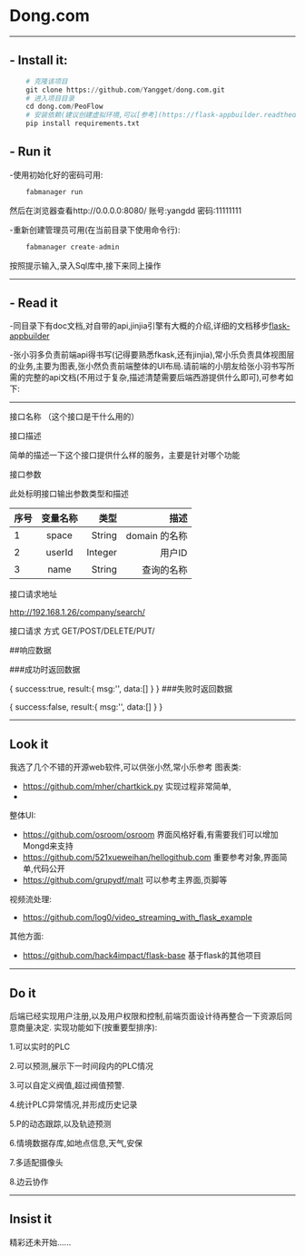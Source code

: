  # Dong.com
  ------------------------------------------------------------------------
  ## - Install it:
  
  ```python
      # 克隆该项目
      git clone https://github.com/Yangget/dong.com.git
      # 进入项目目录
      cd dong.com/PeoFlow
      # 安装依赖(建议创建虚拟环境,可以[参考](https://flask-appbuilder.readthedocs.io/en/latest/installation.html],不创建虚拟环境影响不大)
      pip install requirements.txt
  ```
  
  ## - Run it 
  -使用初始化好的密码可用:
  ```python
      fabmanager run
  ```
  然后在浏览器查看http://0.0.0.0:8080/
  账号:yangdd
  密码:11111111
  
  -重新创建管理员可用(在当前目录下使用命令行):
  ```python
      fabmanager create-admin      
  ```
  按照提示输入,录入Sql库中,接下来同上操作
  
  __________________________________________________________________________
  
  ## - Read it
  
  -同目录下有doc文档,对自带的api,jinjia引擎有大概的介绍,详细的文档移步[flask-appbuilder](https://flask-appbuilder.readthedocs.io/en/latest/intro.html)
  
  -张小羽多负责前端api得书写(记得要熟悉fkask,还有jinjia),常小乐负责具体视图层的业务,主要为图表,张小然负责前端整体的UI布局.请前端的小朋友给张小羽书写所需的完整的api文档(不用过于复杂,描述清楚需要后端西游提供什么即可),可参考如下:
  
-------------------------------------------------------------------
接口名称 （这个接口是干什么用的）

接口描述

简单的描述一下这个接口提供什么样的服务，主要是针对哪个功能

接口参数

此处标明接口输出参数类型和描述

 序号         |  变量名称	     | 类型	       | 描述
:----------- | :-----------: | -----------: | -----------:
        1	 |space	         | String	    | domain 的名称
2	         | userId        | Integer      | 用户ID
3	         | name	         | String	    | 查询的名称
接口请求地址

http://192.168.1.26/company/search/

接口请求 方式 GET/POST/DELETE/PUT/

##响应数据

###成功时返回数据

{
     success:true,
     result:{
        msg:'',
        data:[]
     }
}
###失败时返回数据

{
    success:false,
    result:{
        msg:'',
        data:[]
    }
}
____________________________________________________________________________
## Look it
我选了几个不错的开源web软件,可以供张小然,常小乐参考
图表类:
- https://github.com/mher/chartkick.py 实现过程非常简单,
- 

整体UI:

- https://github.com/osroom/osroom 界面风格好看,有需要我们可以增加Mongd来支持
- https://github.com/521xueweihan/hellogithub.com 重要参考对象,界面简单,代码公开
- https://github.com/grupydf/malt 可以参考主界面,页脚等

视频流处理:

- https://github.com/log0/video_streaming_with_flask_example

其他方面:

- https://github.com/hack4impact/flask-base 基于flask的其他项目
____________________________________________________________________________
## Do it
后端已经实现用户注册,以及用户权限和控制,前端页面设计待再整合一下资源后同意商量决定.
实现功能如下(按重要型排序):
 
1.可以实时的PLC

2.可以预测,展示下一时间段内的PLC情况

3.可以自定义阀值,超过阀值预警.

4.统计PLC异常情况,并形成历史记录

5.P的动态跟踪,以及轨迹预测

6.情境数据存库,如地点信息,天气,安保

7.多适配摄像头

8.边云协作

____________________________________________________________________________

## Insist it

精彩还未开始......
